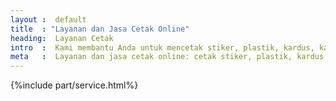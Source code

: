 ```yaml
---
layout :  default
title  : "Layanan dan Jasa Cetak Online"
heading:  Layanan Cetak
intro  :  Kami membantu Anda untuk mencetak stiker, plastik, kardus, kartu nama, brosur, dsb., dengan kualitas yang lebih baik. Dalam empat hari, pesanan Anda siap dikirim; dimana pun lokasi Anda.
meta   :  Layanan dan jasa cetak online: cetak stiker, plastik, kardus, kartu Nama, brosur, paper bag, dsb.
---
```


{%include part/service.html%}
